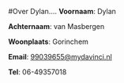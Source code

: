 #Over Dylan....
**Voornaam**: Dylan

**Achternaam**: van Masbergen

**Woonplaats**: Gorinchem

**Email**: [99039655@mydavinci.nl](99039655mydavinci.nl)

**Tel**: 06-49357018